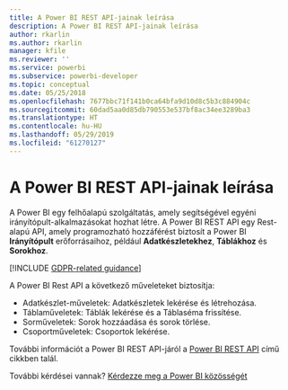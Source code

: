 ```yaml
---
title: A Power BI REST API-jainak leírása
description: A Power BI REST API-jainak leírása
author: rkarlin
ms.author: rkarlin
manager: kfile
ms.reviewer: ''
ms.service: powerbi
ms.subservice: powerbi-developer
ms.topic: conceptual
ms.date: 05/25/2018
ms.openlocfilehash: 7677bbc71f141b0ca64bfa9d10d8c5b3c884904c
ms.sourcegitcommit: 60dad5aa0d85db790553e537bf8ac34ee3289ba3
ms.translationtype: HT
ms.contentlocale: hu-HU
ms.lasthandoff: 05/29/2019
ms.locfileid: "61270127"
---
```

# <a name="power-bi-rest-api-reference"></a>A Power BI REST API-jainak leírása

A Power BI egy felhőalapú szolgáltatás, amely segítségével egyéni irányítópult-alkalmazásokat hozhat létre. A Power BI REST API egy Rest-alapú API, amely programozható hozzáférést biztosít a Power BI **Irányítópult** erőforrásaihoz, például **Adatkészletekhez**, **Táblákhoz** és **Sorokhoz**.

[!INCLUDE [GDPR-related guidance](../includes/gdpr-hybrid-note.md)]

A Power BI Rest API a következő műveleteket biztosítja:

* Adatkészlet-műveletek: Adatkészletek lekérése és létrehozása.
* Táblaműveletek: Táblák lekérése és a Táblaséma frissítése.
* Sorműveletek: Sorok hozzáadása és sorok törlése.
* Csoportműveletek: Csoportok lekérése.

További információt a Power BI REST API-járól a [Power BI REST API](https://docs.microsoft.com/rest/api/power-bi/) című cikkben talál.

További kérdései vannak? [Kérdezze meg a Power BI közösségét](http://community.powerbi.com/)